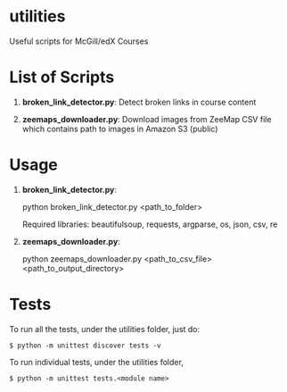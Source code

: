 utilities
=========

Useful scripts for McGill/edX Courses

List of Scripts
============
1) **broken_link_detector.py**: Detect broken links in course content

2) **zeemaps_downloader.py**: Download images from ZeeMap CSV file which contains path to images in Amazon S3 (public)

Usage
==========
1) **broken_link_detector.py**:

    python broken_link_detector.py <path_to_folder>
    
    Required libraries: beautifulsoup, requests, argparse, os, json, csv, re

2) **zeemaps_downloader.py**:

    python zeemaps_downloader.py <path_to_csv_file> <path_to_output_directory>
    
Tests
=====

To run all the tests, under the utilities folder, just do:

    $ python -m unittest discover tests -v

To run individual tests, under the utilities folder,

    $ python -m unittest tests.<module name>
